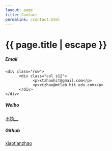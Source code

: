 ```yaml
---
layout: page
title: Contact
permalink: /contact.html
---
```


<h1 class="page-title">{{ page.title | escape }}</h1>

<div class="section">
    <h5>Email</h5> 

    <div class="row">
          <div class="col s12">
                <p>xtzhaohit@gmail.com</p>
                <p>xtzhao@mtlab.hit.edu.com</p>
          </div>
    </div>
</div>
<div class="divider"></div>
<div class="section">
    <h5>Weibo</h5> 
    <div class="row">
            <div class="col s12">
                <p><a href="https://www.weibo.com/u/2270522015" target="_blank">不执__</a></p>
            </div>
    </div>
</div>
<div class="divider"></div>
<div class="section">
    <h5>Github</h5> 
    <div class="row">
            <div class="col s12">
                <p><a href="https://github.com/xiaotianzhao" target="_blank">xiaotianzhao</a></p>
            </div>
    </div>
</div>
